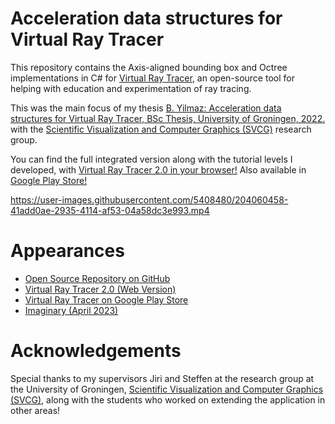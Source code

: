 # Acceleration data structures for Virtual Ray Tracer
This repository contains the Axis-aligned bounding box and Octree implementations in C# for [Virtual Ray Tracer](https://github.com/wezel/Virtual-Ray-Tracer), an open-source tool for helping with education and experimentation of ray tracing.  

This was the main focus of my thesis [B. Yilmaz: Acceleration data structures for Virtual Ray Tracer, BSc Thesis, University of Groningen, 2022.](https://fse.studenttheses.ub.rug.nl/27838) with the [Scientific Visualization and Computer Graphics (SVCG)](https://www.cs.rug.nl/svcg/) research group.

You can find the full integrated version along with the tutorial levels I developed, with [Virtual Ray Tracer 2.0 in your browser!](https://wezel.github.io/Virtual-Ray-Tracer/) Also available in [Google Play Store!](https://play.google.com/store/apps/details?id=com.RUG.VirtualRayTracer)   




<https://user-images.githubusercontent.com/5408480/204060458-41add0ae-2935-4114-af53-04a58dc3e993.mp4>  

# Appearances
- [Open Source Repository on GitHub](https://github.com/wezel/Virtual-Ray-Tracer)
- [Virtual Ray Tracer 2.0 (Web Version)](https://wezel.github.io/Virtual-Ray-Tracer/)
- [Virtual Ray Tracer on Google Play Store](https://play.google.com/store/apps/details?id=com.RUG.VirtualRayTracer)
- [Imaginary (April 2023)](https://www.imaginary.org/program/virtual-ray-tracer)

# Acknowledgements
Special thanks to my supervisors Jiri and Steffen at the research group at the University of Groningen, [Scientific Visualization and Computer Graphics (SVCG)](https://www.cs.rug.nl/svcg/), along with the students who worked on extending the application in other areas!

